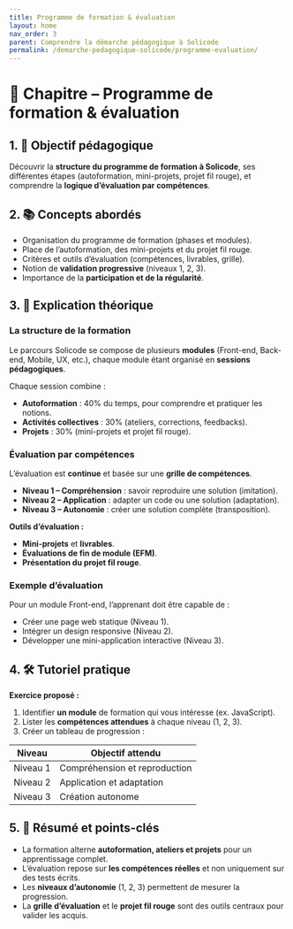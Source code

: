 ```yaml
---
title: Programme de formation & évaluation
layout: home
nav_order: 3
parent: Comprendre la démarche pédagogique à Solicode
permalink: /demarche-pedagogique-solicode/programme-evaluation/
---
```


# 📘 Chapitre – Programme de formation & évaluation

## 1. 🎯 Objectif pédagogique

Découvrir la **structure du programme de formation à Solicode**, ses différentes étapes (autoformation, mini-projets, projet fil rouge), et comprendre la **logique d’évaluation par compétences**.

## 2. 📚 Concepts abordés

* Organisation du programme de formation (phases et modules).
* Place de l’autoformation, des mini-projets et du projet fil rouge.
* Critères et outils d’évaluation (compétences, livrables, grille).
* Notion de **validation progressive** (niveaux 1, 2, 3).
* Importance de la **participation et de la régularité**.

## 3. 🧠 Explication théorique

### La structure de la formation

Le parcours Solicode se compose de plusieurs **modules** (Front-end, Back-end, Mobile, UX, etc.), chaque module étant organisé en **sessions pédagogiques**.

Chaque session combine :

* **Autoformation** : 40% du temps, pour comprendre et pratiquer les notions.
* **Activités collectives** : 30% (ateliers, corrections, feedbacks).
* **Projets** : 30% (mini-projets et projet fil rouge).

### Évaluation par compétences

L’évaluation est **continue** et basée sur une **grille de compétences**.

* **Niveau 1 – Compréhension** : savoir reproduire une solution (imitation).
* **Niveau 2 – Application** : adapter un code ou une solution (adaptation).
* **Niveau 3 – Autonomie** : créer une solution complète (transposition).

**Outils d’évaluation :**

* **Mini-projets** et **livrables**.
* **Évaluations de fin de module (EFM)**.
* **Présentation du projet fil rouge**.

### Exemple d’évaluation

Pour un module Front-end, l’apprenant doit être capable de :

* Créer une page web statique (Niveau 1).
* Intégrer un design responsive (Niveau 2).
* Développer une mini-application interactive (Niveau 3).

## 4. 🛠 Tutoriel pratique

**Exercice proposé :**

1. Identifier **un module** de formation qui vous intéresse (ex. JavaScript).
2. Lister les **compétences attendues** à chaque niveau (1, 2, 3).
3. Créer un tableau de progression :

| Niveau   | Objectif attendu              |
| -------- | ----------------------------- |
| Niveau 1 | Compréhension et reproduction |
| Niveau 2 | Application et adaptation     |
| Niveau 3 | Création autonome             |

## 5. 🧾 Résumé et points-clés

* La formation alterne **autoformation, ateliers et projets** pour un apprentissage complet.
* L’évaluation repose sur **les compétences réelles** et non uniquement sur des tests écrits.
* Les **niveaux d’autonomie** (1, 2, 3) permettent de mesurer la progression.
* La **grille d’évaluation** et le **projet fil rouge** sont des outils centraux pour valider les acquis.
